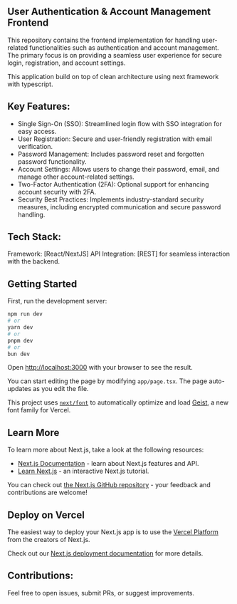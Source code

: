 ## User Authentication & Account Management Frontend

This repository contains the frontend implementation for handling user-related functionalities such as authentication and account management. The primary focus is on providing a seamless user experience for secure login, registration, and account settings.

This application build on top of clean architecture using next framework with typescript.

## Key Features:

- Single Sign-On (SSO): Streamlined login flow with SSO integration for easy access.
- User Registration: Secure and user-friendly registration with email verification.
- Password Management: Includes password reset and forgotten password functionality.
- Account Settings: Allows users to change their password, email, and manage other account-related settings.
- Two-Factor Authentication (2FA): Optional support for enhancing account security with 2FA.
- Security Best Practices: Implements industry-standard security measures, including encrypted communication and secure password handling.

## Tech Stack:

Framework: [React/NextJS]
API Integration: [REST] for seamless interaction with the backend.

## Getting Started

First, run the development server:

```bash
npm run dev
# or
yarn dev
# or
pnpm dev
# or
bun dev
```

Open [http://localhost:3000](http://localhost:3000) with your browser to see the result.

You can start editing the page by modifying `app/page.tsx`. The page auto-updates as you edit the file.

This project uses [`next/font`](https://nextjs.org/docs/app/building-your-application/optimizing/fonts) to automatically optimize and load [Geist](https://vercel.com/font), a new font family for Vercel.

## Learn More

To learn more about Next.js, take a look at the following resources:

- [Next.js Documentation](https://nextjs.org/docs) - learn about Next.js features and API.
- [Learn Next.js](https://nextjs.org/learn) - an interactive Next.js tutorial.

You can check out [the Next.js GitHub repository](https://github.com/vercel/next.js) - your feedback and contributions are welcome!

## Deploy on Vercel

The easiest way to deploy your Next.js app is to use the [Vercel Platform](https://vercel.com/new?utm_medium=default-template&filter=next.js&utm_source=create-next-app&utm_campaign=create-next-app-readme) from the creators of Next.js.

Check out our [Next.js deployment documentation](https://nextjs.org/docs/app/building-your-application/deploying) for more details.

## Contributions:

Feel free to open issues, submit PRs, or suggest improvements.
